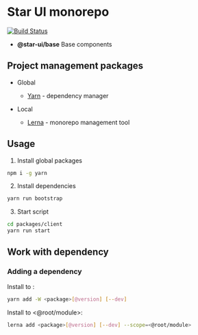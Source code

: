 # Star UI monorepo

[![Build Status](https://travis-ci.org/Star-UI/Star-UI.svg?branch=master)](https://travis-ci.org/Star-UI/Star-UI)

* **@star-ui/base** Base components

## Project management packages

* Global

  * [Yarn](https://yarnpkg.com/en/) - dependency manager

* Local

  * [Lerna](https://github.com/lerna/lerna) - monorepo management tool

## Usage

1.  Install global packages

```sh
npm i -g yarn
```

2.  Install dependencies

```sh
yarn run bootstrap
```

3.  Start script

```sh
cd packages/client
yarn run start
```

## Work with dependency

### Adding a dependency

Install <package> to <root>:

```sh
yarn add -W <package>[@version] [--dev]
```

Install <package> to <@root/module>:

```sh
lerna add <package>[@version] [--dev] --scope=<@root/module>
```
